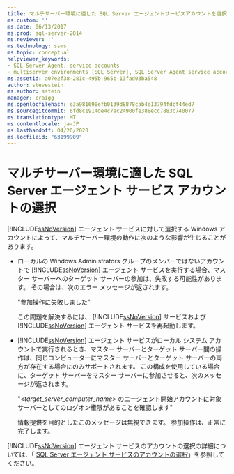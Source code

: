 ```yaml
---
title: マルチサーバー環境に適した SQL Server エージェントサービスアカウントを選択してください |Microsoft Docs
ms.custom: ''
ms.date: 06/13/2017
ms.prod: sql-server-2014
ms.reviewer: ''
ms.technology: ssms
ms.topic: conceptual
helpviewer_keywords:
- SQL Server Agent, service accounts
- multiserver environments [SQL Server], SQL Server Agent service account behavior
ms.assetid: a07e2f38-281c-495b-965b-13fad03ba548
author: stevestein
ms.author: sstein
manager: craigg
ms.openlocfilehash: e3a981690efb0139d8878cab4e13794fdcf44ed7
ms.sourcegitcommit: 6fd8c1914de4c7ac24900fe388ecc7883c740077
ms.translationtype: MT
ms.contentlocale: ja-JP
ms.lasthandoff: 04/26/2020
ms.locfileid: "63199909"
---
```

# <a name="choose-the-right-sql-server-agent-service-account-for-multiserver-environments"></a>マルチサーバー環境に適した SQL Server エージェント サービス アカウントの選択
  [!INCLUDE[ssNoVersion](../../includes/ssnoversion-md.md)] エージェント サービスに対して選択する Windows アカウントによって、マルチサーバー環境の動作に次のような影響が生じることがあります。  
  
-   ローカルの Windows Administrators グループのメンバーではないアカウントで [!INCLUDE[ssNoVersion](../../includes/ssnoversion-md.md)] エージェント サービスを実行する場合、マスター サーバーへのターゲット サーバーの参加は、失敗する可能性があります。 その場合は、次のエラー メッセージが返されます。  
  
     "参加操作に失敗しました"  
  
     この問題を解決するには、 [!INCLUDE[ssNoVersion](../../includes/ssnoversion-md.md)] サービスおよび [!INCLUDE[ssNoVersion](../../includes/ssnoversion-md.md)] エージェント サービスを再起動します。  
  
-   [!INCLUDE[ssNoVersion](../../includes/ssnoversion-md.md)] エージェント サービスがローカル システム アカウントで実行されるとき、マスター サーバーとターゲット サーバー間の操作は、同じコンピューターにマスター サーバーとターゲット サーバーの両方が存在する場合にのみサポートされます。 この構成を使用している場合に、ターゲット サーバーをマスター サーバーに参加させると、次のメッセージが返されます。  
  
     "*<target_server_computer_name>* のエージェント開始アカウントに対象サーバーとしてのログオン権限があることを確認します"  
  
     情報提供を目的としたこのメッセージは無視できます。 参加操作は、正常に完了します。  
  
 [!INCLUDE[ssNoVersion](../../includes/ssnoversion-md.md)] エージェント サービスのアカウントの選択の詳細については、「 [SQL Server エージェント サービスのアカウントの選択](select-an-account-for-the-sql-server-agent-service.md)」を参照してください。  
  
  
